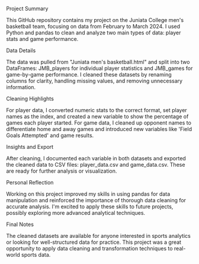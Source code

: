 Project Summary

This GitHub repository contains my project on the Juniata College men's basketball team, focusing on data from February to March 2024. I used Python and pandas to clean and analyze two main types of data: player stats and game performance.

Data Details

The data was pulled from "Juniata men's basketball.html" and split into two DataFrames: JMB_players for individual player statistics and JMB_games for game-by-game performance. I cleaned these datasets by renaming columns for clarity, handling missing values, and removing unnecessary information.

Cleaning Highlights

For player data, I converted numeric stats to the correct format, set player names as the index, and created a new variable to show the percentage of games each player started. For game data, I cleaned up opponent names to differentiate home and away games and introduced new variables like 'Field Goals Attempted' and game results.

Insights and Export

After cleaning, I documented each variable in both datasets and exported the cleaned data to CSV files: player_data.csv and game_data.csv. These are ready for further analysis or visualization.

Personal Reflection

Working on this project improved my skills in using pandas for data manipulation and reinforced the importance of thorough data cleaning for accurate analysis. I'm excited to apply these skills to future projects, possibly exploring more advanced analytical techniques.

Final Notes

The cleaned datasets are available for anyone interested in sports analytics or looking for well-structured data for practice. This project was a great opportunity to apply data cleaning and transformation techniques to real-world sports data.

